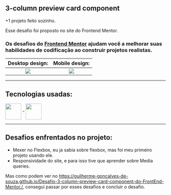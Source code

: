 ## 3-column preview card component

+1 projeto feito sozinho.

Esse desafio foi proposto no site do Frontend Mentor.

### Os desafios do [Frontend Mentor](https://www.frontendmentor.io) ajudam você a melhorar suas habilidades de codificação ao construir projetos realistas. 

Desktop design:            |  Mobile design:
:-------------------------:|:-------------------------:
<img src="https://user-images.githubusercontent.com/85903509/148704962-674e9456-f76f-4c8d-b8d7-1afaf4e9cbad.png">  |  <img src="https://user-images.githubusercontent.com/85903509/148704964-b9a60e5b-b89d-4958-85a2-bc9dda64918e.png">

---------------------------------------

## Tecnologias usadas:

<div>
  <img align = "center" width="50px" src = "https://cdn.jsdelivr.net/gh/devicons/devicon/icons/html5/html5-plain-wordmark.svg"> -
  <img align = "center" width="50px" src = "https://cdn.jsdelivr.net/gh/devicons/devicon/icons/css3/css3-plain-wordmark.svg">
</div>

---------------------------------------

## Desafios enfrentados no projeto:

- Mexer no Flexbox, eu ja sabia sobre flexbox, mas foi meu primeiro projeto usando ele.
- Responsividade do site, e para isso tive que aprender sobre Media queries.

Mas como podem ver no <https://guilherme-goncalves-de-souza.github.io/Desafio-3-column-preview-card-component-do-FrontEnd-Mentor./>, consegui passar por esses desafios e concluir o desafio.
